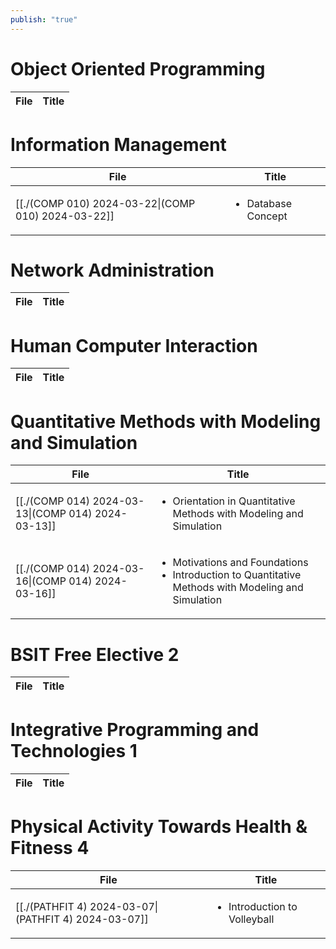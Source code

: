```yaml
---
publish: "true"
---
```

# Object Oriented Programming

| File | Title |
| ---- | ----- |


# Information Management

| File                                                                                   | Title                              |
| -------------------------------------------------------------------------------------- | ---------------------------------- |
| [[./(COMP 010) 2024-03-22\|(COMP 010) 2024-03-22]] | <ul><li>Database Concept</li></ul> |


# Network Administration

| File | Title |
| ---- | ----- |


# Human Computer Interaction

| File | Title |
| ---- | ----- |


# Quantitative Methods with Modeling and Simulation

| File                                                                                   | Title                                                                                                                   |
| -------------------------------------------------------------------------------------- | ----------------------------------------------------------------------------------------------------------------------- |
| [[./(COMP 014) 2024-03-13\|(COMP 014) 2024-03-13]] | <ul><li>Orientation in Quantitative Methods with Modeling and Simulation</li></ul>                                      |
| [[./(COMP 014) 2024-03-16\|(COMP 014) 2024-03-16]] | <ul><li>Motivations and Foundations</li><li>Introduction to Quantitative Methods with Modeling and Simulation</li></ul> |


# BSIT Free Elective 2

| File | Title |
| ---- | ----- |


# Integrative Programming and Technologies 1

| File | Title |
| ---- | ----- |


# Physical Activity Towards Health & Fitness 4

| File                                                                                     | Title                                        |
| ---------------------------------------------------------------------------------------- | -------------------------------------------- |
| [[./(PATHFIT 4) 2024-03-07\|(PATHFIT 4) 2024-03-07]] | <ul><li>Introduction to Volleyball</li></ul> |

